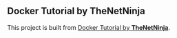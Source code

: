 ## Docker Tutorial by TheNetNinja
This project is built from [Docker Tutorial by **TheNetNinja**](https://www.youtube.com/playlist?list=PL4cUxeGkcC9hxjeEtdHFNYMtCpjNBm3h7).